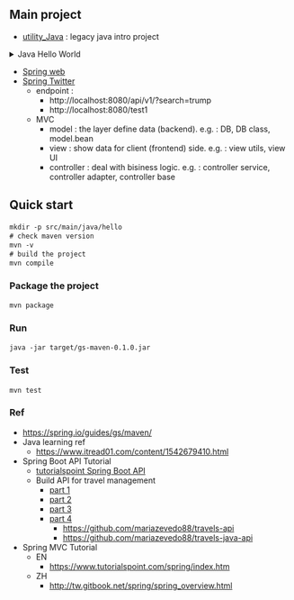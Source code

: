 ## Main project
- [utility_Java](https://github.com/yennanliu/utility_Java) : legacy java intro project

<details>
<summary>Java Hello World</summary>

- [JavaHelloWorld](./tree/main/src) : basic1
    - Data types
        - Primitive Data Types
            - Int, String, Float, boolean, char....
        - Reference types (Non-Primitive Data Types)
            - user defined. e.g. :
            ```java
            class myClass{
                int id;
                Double age;
            }
            myClass m1 = new myClass;
            ```
        - [ref1](https://www.w3schools.com/java/java_data_types.asp)
        - [ref2](https://www.geeksforgeeks.org/types-references-java/)
    - Basics Data Types VS Wrapper
        - Wrapper can "encapsulate" basic data type -> make them has `object` properties (for OOP)
        - so can use object method, such as toString, equals, hashcode...
        - [WrapperDemo1](./src/main/java/Basics/WrapperDemo1/WrapperTest.java)
            - [WrapperDemo1-1](./src/main/java/Basics/WrapperDemo1/WrapperTest2.java)
            - [WrapperDemo1-2](./src/main/java/Basics/WrapperDemo1/WrapperTest3.java)
            - [WrapperDemo1-4](./src/main/java/Basics/WrapperDemo1/WrapperTest4.java)
        - [WrapperDemo2](./src/main/java/Basics/WrapperDemo2)
        - Need to pickup
            - Basic type <--> Wrapper <--> String
        ```java
        // basic type, wrapper -> String class
        float f1 = 12.3f;
        String str2 = String.valueOf(f1);

        Double d1 = new Double(12.34);
        String str3 =  String.valueOf(d1);

        // String class -> basic type, wrapper
        int num2 = Integer.parseInt(str1);

        String  str2 = "true";
        Boolean b1 = Boolean.parseBoolean(str2);

        // wrapper -> basic type
        Integer in1 = new Integer(12);
        int in1_ = in1.intValue();
        ```
        - "autoboxing", "unboxing"
        ```java
        // autoboxing
        int num = 10;
        Integer in1 = num;
        
        // unboxing
        int in3 = in1;
        ```
    
        - <p ><img src ="https://github.com/yennanliu/JavaHelloWorld/blob/main/doc/pic/basic_types_wrapper.png"></p>

    - Basic operator
        - [TernaryOperator](./src/main/java/Basics/TernaryOperator.java)
    - Array
        - [Array1D](./src/main/java/Basics/Array1D.java)
        - [Array2D](./src/main/java/Basics/Array2D.java)
        - [ArrayClassDemo](./src/main/java/Basics/ArrayClassDemo.java)
        - Array in memory (java)
            - every valuable in the method is "local" valuable 
            - "local" valuable will be put into the "Stack"
            - Any object from "new" will be put into the "Heap"
    - Class
        - [Class Demo1](./src/main/java/Basics/ClassDemo1.java)
        - [Class Demo2](./src/main/java/Basics/ClassDemo2.java)
        - [Attr VS Local Variable1 Demo1](./src/main/java/Basics/AttrVSLocalVariable1.java)
    - Methods
        - [Dynamic Numbers of Var1](./src/main/java/Basics/DynamicNumVar1.java)

    - Value Reference/Assignment:
        - Assignment
            - [Value Assignment1](./src/main/java/Basics/ValueAssignment1.java)
            - [Value Assignment2](./src/main/java/Basics/ValueAssignment2.java)
            - implemented Ordering (1->2->3->4, meaning : 4) will be the final value)
                - 1) default initial values
                - 2) explicit initial values
                - 3) assigne values via constructor
                - 4) getter, setter. e.g. "class.method", "class.attr"
        - Transfer
            - [valueTransfer1](./src/main/java/Basics/valueTransfer1.java)
            - [valueTransfer2](./src/main/java/Basics/valueTransfer2.java) : plz refer this [video](https://www.youtube.com/watch?v=26FZPGNSZlg&list=PLmOn9nNkQxJH0qBIrtV6otI0Ep4o2q67A&index=211)
            - [valueTransfer3](./src/main/java/Basics/valueTransfer3.java)
            -  Concepts
                - Basic data type :  assigned value is the storage "actual value"
                - Reference data type :  assigned value is the storage "address value" (e.g. : 0X111, 0XABC)
    - Recursion
        - [Recursion1](./src/main/java/Basics/Recursion1.java)
        - [Recursion2](./src/main/java/Basics/Recursion2.java)

    - Import
        - [ImportDemo1](./src/main/java/Basics/ImportDemo1.java)

    - Others
        - [GetArgsFromCli](./src/main/java/Basics/GetArgsFromCli.java)

<p ><img src ="https://github.com/yennanliu/JavaHelloWorld/blob/main/doc/pic/ClassDemo2.svg"></p>
<p ><img src ="https://github.com/yennanliu/JavaHelloWorld/blob/main/doc/pic/class_in_memory.svg"></p>

- Array1D:
<p ><img src ="https://github.com/yennanliu/JavaHelloWorld/blob/main/doc/pic/array1DimMemory.svg"></p>
- Array2D:
<p ><img src ="https://github.com/yennanliu/JavaHelloWorld/blob/main/doc/pic/array2DimMemory.svg"></p>


- [JavaHelloWorld](./tree/main/src) : basic2 : OOP/class
    - Java class and its class members:
        - field
        - method
        - constructor
        - code
        - internal class
    - OOP features:
        - Encapsulation
        - Inheritance
        - Polymorphism
    - Other key words
        - this, super, static, final, abstract, interface, package

    - Steps:
        - step 1: create class, design elements in class
        - step 2: create class instance
        - step 3: call the method, attr... inside class via `class.attr`, `class.method`

    - java : "everything is an object"
        - we encapsulate functionality, structure ... into the class, and use them via instantiate the class.
        ```
        Frontend       Backend                  DB
        --------       --------               --------
        pom       -->   Class object   -->    table
        (HTML)    <--   (Java)         <--    (Mysql, Postgre...)
        (CSS)                 
        (JS)
        ```
    - Anonymous Object
        - [AnonymousObject1](./src/main/java/Basics/AnonymousObject1.java)
        - [AnonymousObject2](./src/main/java/Basics/AnonymousObject2.java)***

    - Overloading
        - In same class, if `more than one methods are with same name, but WITH DIFFERENT PRRAMETER NUMBERS OR DIFFERENT PRRAMETER TYPE`
        - [Overloading1](./src/main/java/Basics/Overloading1.java)
        - [Overloading2](./src/main/java/Basics/Overloading2.java)

    - Constructor
        - Intro :
            - create class instance (*** here the "Person_1" is the DEFAULT CONSTRUCTOR; rather than class)
            - (if there no given constructor, java will have a default one)
            - create class instance = new + "constructor"
        - Use case :
            - create class instance
            - `Initialize the instance attr`
        - [Constructor1](./src/main/java/Basics/Constructor1.java)
        - [Constructor2](./src/main/java/Basics/Constructor2.java)
        - [Constructor3](./src/main/java/Basics/Constructor3.java)
        - [ConstructorDemo1](./src/main/java/Basics/ConstructorDemo1.java)

    - Encapsulation
        - [Encapsulation1](./src/main/java/Basics/Encapsulation1.java)
        - In short :
            - hide the things need to hide : users don't need to know how does the library/Class... do the implementation
            - export the things need to export : users only need to know the how/where (e.g. : `API`) to use the library/Class.
        - pros : make the code extenable, scalable, easy to maintain

    - JavaBean
        - [CustomerBean](./src/main/java/Basics/CustomerBean.java)
        - A java class that has below properties
            - 1. the class is a `public` class
            - 2. with a `no argument` `public` constructor
            - 3. has corresponding getter, setter methods

    - This
        - 1. `this` can be used in `attr`, `class`, `method`, `constructor`
        - 2. `this` on  `attr`, `method`
            - this can be referred as "current class"
            - in class, method, we can use "this.method" for calling other method in same class
            - pattern : `this.attr`, `this.method`, `this.constructor`....
        - 3. this call `constructor`
            - in the class's constructor, we use  "this(var) or this() or ..." calling the other constructor in the same class
            - CAN'T call itself (constructor) (via this())
            - calling constructor via `this()` need to be in the `1st line` of code
            - can only use `1` `this()` inside a constructor
            - if constructor's variable is as same as class's variable => we MUST use `this.var` explicitly
        - [thisDemo1](./src/main/java/Basics/thisDemo1)
        - [thisDemo2](./src/main/java/Basics/thisDemo2.java)
        - [thisDemo3](./src/main/java/Basics/thisDemo3)
        - [thisDemo4](./src/main/java/Basics/thisDemo4.java)
        - [thisDemo5](./src/main/java/Basics/thisDemo5)

    - Extends
        - [Extends_demo1](./src/main/java/Basics/Extends_demo1)
        - [Extends_demo2](./src/main/java/Basics/Extends_demo2)
        - the "children" class can `reuse`, `overwrite` the `attr/method` that their "parent" class already defined
        - general form : `class A extends B{}`
            - A : children class (subclass)
            - B : parent class (superclass)
            - Once A extends from B, A will get all structure, attr, method from B
            - Note : private method CAN'T be called (it is received, but can't be called due to the `encapsulation`) in subclass (child class)
            - Subclass (child class) `CAN STILL define its own method, attr ...` after extending from superclass (parent class)
            - One superclass can have `multiple` subclass
            - A subclass can only have `ONE` superclass
            - superclass - subclass is a `relative` concept
            - It's OK to have "indirect" extends. e.g. : `A extends B, B extends C ....`
            - If there a class that we don't explicitly define its superclass (extends), then this class extends from `java.lang.Object` class by default
            - All classes in java (except java.lang.Object) are `direct/indirect` subclass of  `java.lang.Object`

    - Overwrite
        - [Overwrite_demo1](./src/main/java/Basics/Overwrite_demo1)
        - [Overwrite_demo2](./src/main/java/Basics/Overwrite_demo2)
        - `subclass` can overwrite the same method (same method name, same param) that its `superclass` has
        - Note : For overwrited methods, it's needed to have the same method name, and the same params as the one in superclass (method name + params ) (for overwrite)
        - only `non-static` method can be overwritten
        - access_modifiers
            - method in subclass can have "bigger" `access_modifiers` than its superclass (access_modifiers : private, public, ...)
            - `private` method in superclass `CAN NOT` be overwritten
        - return_value_type
            - if return_value_type is `void` in superclass -> it's needed to be `void` in subclass as well
            - if return_value_type is `A type` in superclass -> the return_value_type in subclass can be "A type" or `any subclass of A type`
            - if return_value_type is `basic data type` (e.g. Int, String, float...) in superclass -> the return_value_type need the be the same basic data type as its superclass
        - Exception_type
            - subclass' Exception_type must be `smaller or equal` than the one in superclass

        ```java
        // pattern
        @override   //  @override is just a comment, not necessary actually
        access_modifiers return_value_type method_name(parames){
        // java code
        }
        // pattern2
        @override
        access_modifiers return_value_type method_name throws Exception_type (parames){
        // java code
        }
        ```
    - Controlling Access
        - [ControllAccess_1](./src/main/java/Basics/ControllAccess_1)
        - [ControllAccess_1_1](./src/main/java/Basics/ControllAccess_1_1)
        - [ref](https://docs.oracle.com/javase/tutorial/java/javaOO/accesscontrol.html)

    <p ><img src ="https://github.com/yennanliu/JavaHelloWorld/blob/main/doc/pic/access_level.png"></p>

    - Super      
        - [Super_1](./src/main/java/Basics/Super_1)
        - [Super_2](./src/main/java/Basics/Super_2)
        - [Super_3](./src/main/java/Basics/Super_3)
        - [Instance_1](./src/main/java/Basics/Instance_1.java)
        - `super` can be recognized as "superclass relative"
        - super can be called on : attr, method, constructor
        - using
            -  we can call method in superclass explicitly via super.method_name from subclass
            - If method name are same in superclass and subclass -> we need to call method in superclass (current class) explicitly via `super.method`
            - calling subclass's (current class) method : `this.method`
        - super call constructor
            - we can use superclass' constructor in subclass via "super constructor"
            - "super constructor" need to be declared in 1ST LINE of subclass constructor
            - in subclass, we can only chosse either "this constructor" or "super constructor"  (choose one of them !)
            -  if we don't declare any "this constructor" or "super constructor"..  -> it will use "super constructor" (super(), no argument) by default
    - Polymorphism (`Upcasting`)
        - [polymorphism_1](./src/main/java/Basics/polymorphism_1)
        - [polymorphism_2](./src/main/java/Basics/polymorphism_2)
        - [polymorphism_3](./src/main/java/Basics/polymorphism_3)
        - [polymorphism_4](./src/main/java/Basics/polymorphism_4)
        - [polymorphism_5](./src/main/java/Basics/polymorphism_5)
        - [polymorphism_6](./src/main/java/Basics/polymorphism_6)
         - call superclass and point to subclass' instance
        - Polymorphism is actually `Upcasting`
        - Polymorphism NOT working in `attr` (still use its superclass' attr)
        - pattern : 
        ```java 
        superclass p1 = new subclass();
        ```
        - (following above) p1 will be the superclass class type, so it CAN'T use the method that only exist in subclass
        - During compile
            - => can only call methods defined in superclass
        - During runtime
            - => will run the methods overridden in subclass
        - summary :
            - =>  Compile : check left (<-)
            - =>  Running : check right (->)
        - use requirements:
            - there is extends in class (superclass, subclass)
            - method override is necessary
    - `Downcasting`
        - [Downcasting_1](src/main/java/Basics/Downcasting_1)
        - [Downcasting_2](src/main/java/Basics/Downcasting_2)
        - [Upcasting ref](https://www.javatpoint.com/upcasting-and-downcasting-in-java)
        - pattern : 
        ```java 
        // MUST do upperCasting first (?)
        superclass p1 = new subclass();
        // then do downcasting
        subclass x1 = (subclass) p1;
        ```
    - Upcasting VS DownCasting
        - Superclass ---DownCasting---> Subclass
        - Superclass <---Upcasting--- Subclass
        - Summary:
            - `Uppercasting` : make subclass to superclass type
            - `Downcasting` : make superclass to subclass type
            - In dev, we use Uppercasting >> than Downcasting
    <p ><img src ="https://github.com/yennanliu/JavaHelloWorld/blob/main/doc/pic/upcasting_downcasting.png"></p>

    - Instanceof
        - [instanceof_1](./src/main/java/Basics/instanceof_1) - instanceof demo
        - `a instanceof A` : check if a is instance of A, if yes, return True, else False
        - using case :
            -> to prevent the "ClassCastException" exception, we use instanceof before we do DownCasting. (if return true, then do `DownCasting`, else do nothing)

    - java.lang.Object
        - [objectDemo1](./src/main/java/Basics/objectDemo1)
        - [objectDemo2](./src/main/java/Basics/objectDemo2)
            - java.lang.Object basics, properties
            - garbage collect (GC) intro

    - `Equals` VS `==`
         - [EqualsDemo1](./src/main/java/Basics/EqualsDemo1)
         - [EqualsDemo2](./src/main/java/Basics/EqualsDemo2)
         - [EqualsDemo3](./src/main/java/Basics/EqualsDemo3)
         - [EqualsDemo4](./src/main/java/Basics/EqualsDemo4)
        - `==`
            - ==, an operator
            - For comparing `BASIC data type`
            - compare `CONTENT (attr: such as value..)`
            -  If compare "basic data type"
                - type don't need to be the same, ONLY compare their "actual value" in memory
             - If compare "REFERENCE data type"
                - will compare if their address in memory are the SAME
                - e.g. if they are belong to the same instance
        - `Equals`
            - Equals is a method, NOT operator
            - For comparing `Reference data type`
             - compare `address in memory`
            - For some types (class) such as String, Date, File
                - -> They've overridden the equals method
                - -> SO compare if "content" (attr: such as value..) are the SAME; but NOT address
            - In general cases, we want equals to compare "content" rather than address
                - -> so we need to OVERWRITE the equals method

    - toString()
        - [EqualsDemo1](./src/main/java/Basics/ToString_1.java)

- [JavaHelloWorld](./tree/main/src) : basic3
    - Static demo
        - Can be used in `attribution`, `method`, `code block`, `inner class`
        - Static attribution
            - with `static` : static attr
                -> every instance use THE SAME attr
                -> when modify attr in one instance, will modify others as well
            - Not with static : non-static attr (instance attr)
                -> every instance has its own attr
                -> when modify attr in one instance, will NOT accect others
            ```
                        static attr    |  non static attr
            class         yes          |    no     (can class call attr ?)
            instance      yes          |    yes    (can instance call attr ?)
            
            ```
        - Static method
            - lives in method's "static area"
            - `static method` is loaded when `class` is loaded
            - `static method` CAN ONLY call `static method` or `static attr`
            - `non static method` CAN call both : `static/non-static method` and `static/non-static attr`
            - `this`, `super` are NOT allowed in static method
            ```
                        static method  |  non static method
            class         yes          |    no     (can class call method ?)
            instance      yes          |    yes    (can instance call method ?)
                         
            ```
        - When to use `static attr` ?
            - attr can be used by multitple classes, and they are unchanged from class to class
        
        - When to use `static method` ?
            - method which use static attr
            - constant in class (as attr) are usually declared as `static`
            - methods in util class 
                - (can use directly, no need to instantiate class)
                - e.g. Math, Array, Collections
        - [staticDemo 1](./src/main/java/Basics/staticDemo1.java)
        - [staticDemo 2](./src/main/java/Basics/staticDemo2.java)
        - [staticDemo 3](./src/main/java/Basics/staticDemo3.java)
        - [staticDemo 4](./src/main/java/Basics/staticDemo4.java)
        - [staticDemo 5](./src/main/java/Basics/staticDemo5.java)
        - [staticDemo 6](./src/main/java/Basics/staticDemo6)

    <p ><img src ="https://github.com/yennanliu/JavaHelloWorld/blob/main/doc/pic/static1.svg"></p>

    - Design pattern : `Singleton` 
        - Can only `create ONE class instance` -> reduce system loading
        - Only allow some classes be existing in some specific class instances
            -> can save resources
            - [ref1](https://blog.csdn.net/Richchigga/article/details/103133472)
            - [ref2](https://www.itread01.com/content/1547084653.html)
            - [ref-scala](https://github.com/yennanliu/utility_Scala)
            - [SingletonDemo1](./src/main/java/Basics/SingletonDemo1.java)
            - [SingletonDemo2](./src/main/java/Basics/SingletonDemo2.java) : Singleton - Eager initialization
            - [SingletonDemo3](./src/main/java/Basics/SingletonDemo3.java) : Singleton - Lazy initialization
            - [SingletonDemo4](./src/main/java/Basics/SingletonDemo4.java)
            - [SingletonDemo5](./src/main/java/Basics/SingletonDemo5.java)
            ```
            # Steps
            1. make constructor private
            2. make object inside class
            3. export a public static method 
            4. implement the code
        - Lazy initialization VS Eager initialization
            - Lazy initialization : 
                - pros : delay instance create (load fast)
                - cons : thread un-safety --> need to use "multi-thread"
            - Eager initialization:
                - pros : thread safety (data, process in different threads `NOT` affect each other)
                - cons : takes time to load

            ```
            ```java
            // https://www.youtube.com/watch?v=b-UAaq-G4uI&list=PLmOn9nNkQxJEqCNXBu5ozT_26xwvUbHyE&index=91

            // Method 1) : 餓漢式 (Eager initialization)
            // pros : Thread safety
            // cons : could create a class, but not uses it -> resource wasting
            class Single{
                public Single() {}; // make constructor private
                private static Single s = new Single();
                public static Single getInstance(){
                    return s;
                }
            }

            // Method 2) : 懶漢式 (lazy initialization)
            // pros : no resource wasting, only make the instance when need it
            // cons : Thread safety concern
            class Single2{
                private Single2(){}
                private static Single2 s = null;
                public static Single2 getInstance(){
                    if (s == null){
                        s = new Single2();
                    }
                    return s;
                }
            }

            // Method 3) : static internal method
            // optimize with above method 1), and 2)
            // pros : 1. no resource wasting, only make the instance when need it
            // pros : 2. Thread safety (no interruption when running)
            class Singleton{
                private Singleton(){};
                private static class SingltonInstance{ // make it private
                    private static  final Singleton INSTANCE = new Singleton();
                }
                // export below static method to public
                public static Singleton getInstance(){
                    return SingltonInstance.INSTANCE;
                }
            }
            ```

    - Design pattern : `Template`
        - [TemplateDemo1](./src/main/java/Basics/TemplateDemo1.java)
        - [TemplateDemo2](./src/main/java/Basics/TemplateDemo2.java)
        - Common use cases:
            - DB op
            - Junit for unit test
            - Java Web (e.g. spring MVC) : Servlet's doGet/do/Post method
            - JDBC (spring)

    - Design pattern : `Proxy`
        - [ProxyDemo1](./src/main/java/Basics/ProxyDemo1.java)
        - [ProxyDemo2](./src/main/java/Basics/ProxyDemo2.java)
        - Offers an agent (proxy) that help access control on the specific class
            - -> So users can access the `agent` class only rather than "proxied" class
        - using case:
            - safety -> prevent actual class to be visited directly
            - remote proxy -> RMI
            - delay loading -> load the proxy class first, if needed, load the actual class
    - Final
        - Can decorate : class, method, attr
        - Final class
            - CAN'T BE EXTENDED (no sub class)
            - example : String, System, StringBuffer
        -  Final method
            - CAN'T BE OVERRIDDEN (no overwrite method)
            - example : getClass() method in Object class
        - [FinalDemo1](./src/main/java/Basics/FinalDemo1.java)
    - Code block
        -  purpose : for class, object initializing
        -  static code block
            - *** Executed when class is loaded (since it's static)
            - will only run ONCE
            - init class attr, inform
        -  non-static code block
            -  *** Executed when class is instantiated
            -  *** can init class attr when instantiate the class
        - [Block_demo1](./src/main/java/Basics/Block_demo1.java)
        - [Block_demo2](./src/main/java/Basics/Block_demo2)
   - Abstract
        - [AbstractDemo1](./src/main/java/Basics/AbstractDemo1.java)
        - [AbstractDemo2](./src/main/java/Basics/AbstractDemo2)
        - [AbstractDemo3](./src/main/java/Basics/AbstractDemo3/PersonTest.java)
        - [AbstractDemo4](./src/main/java/Basics/AbstractDemo4)
        - Can decorate
            - class
            - method
        - abstract class
            - CAN NOT BE instantiated
            - STILL NEED CONSTRUCTOR (used in sub class)
            - in development, we always offer sub class that can instantiate via above
        - abstract method
            - ONLY has method declare, has NO code body (method implementation)
            - inference : if a class has abstract method -> this class must be an ABSTRACT CLASS
            - Abstract class can has NO abstract method
            - if sub class overwrites all abstract methods in super class -> sub class CAN instantiate
            - if sub class NOT overwrites all abstract methods in super class -> sub class CAN NOT instantiate, this sub class is also an abstract class
    - Interface
        - [interfaceDemo1](src/main/java/Basics/interfaceDemo1.java)
        - [interfaceDemo2](src/main/java/Basics/interfaceDemo2.java)
        - [interfaceDemo3](src/main/java/Basics/interfaceDemo3.java)
        - use keyword "interface"
        - in java, interface, and class are the structure in the same level
        - how to define interface ? elements inside interface ?
            - JDK 7 and before
                - -> can ONLY use global constant and abstract method
                - -> global constant : public static final (public static final can be omitted)
                - -> abstract method : public abstract (public abstract can be omitted)
            - JDK 8 and after
                - -> can HAVE global constant, abstract method, static method, default method
        - CAN NOT define constructor in interface
            - interface CAN NOT be instantiated
        - in java, we usually use CLASS to "implement" interface (not extend)
            - -> if class implements all abstract methods in interface -> this class can be instantiated
            - -> if class NOT implement all abstract methods in interface -> this class CAN NOT be instantiated

- [JavaHelloWorld](./tree/main/src) : basic4
    - Thread demo
        - [ThreadDemo_1](./src/main/java/thread/ThreadDemo_1.java)
        - [RunnableDemo_1](./src/main/java/thread/RunnableDemo_1.java)
        - [CallableDemo_1](./src/main/java/thread/CallableDemo_1.java)
    - Thread case study : box office
        - `part 1`
            - [ThreadDemo_2](./src/main/java/thread/ThreadDemo_2.java)
            - [RunnableDemo_2](./src/main/java/thread/RunnableDemo_2.java)
        - `part 2`
            - [MultiSalesThread](./src/main/java/thread/MultiSalesThread.java)
            - [MultiSalesThreadSynchronized](./src/main/java/thread/MultiSalesThreadSynchronized.java)
    - Other Thread examples
        - [CallableThreadDemo_1](./src/main/java/thread/CallableThreadDemo_1.java)
        - [DamonThread_Demo1](./src/main/java/thread/DamonThread_Demo1.java)
        - [ThreadWithPriority](./src/main/java/thread/ThreadWithPriority.java)
        - [ThreadSleep](./src/main/java/thread/ThreadSleep.java)
        - [ThreadYield](./src/main/java/thread/ThreadYield.java)
        - [ThreadJoin](./src/main/java/thread/ThreadJoin.java)
    - Thread Lock
        - [ThreadSynchronizeed](./src/main/java/thread/ThreadSynchronizeed.java)
        - [LockThread](./src/main/java/thread/ThreadLock.java)
    - Getter & Setter
        - [GetterSetterDemo1](./src/main/java/Basics/GetterSetterDemo1.java)
        - [GetterSetterDemo2](./src/main/java/Basics/GetterSetterDemo2.java)

- [JavaHelloWorld](./tree/main/src) : basic5
    - Unit Tests
        - [JUnit_1](./src/main/java/Basics/JUnit_1)
    - File IO
        - [File IO 1](./src/main/java/Basics/fileIO1.java)
        - [File IO 2](./src/main/java/Basics/fileIO2.java)

</details>

- [Spring web](https://github.com/yennanliu/JavaHelloWorld/tree/main/SpringWeb)
- [Spring Twitter](https://github.com/yennanliu/JavaHelloWorld/tree/main/SpringTwitter)
    - endpoint : 
        - http://localhost:8080/api/v1/?search=trump
        - http://localhost:8080/test1
    - MVC
        - model : the layer define data (backend). e.g. : DB, DB class, model.bean
        - view : show data for client (frontend) side. e.g. :  view utils, view UI
        - controller : deal with bisiness logic. e.g. : controller service, controller adapter, controller base

## Quick start
```
mkdir -p src/main/java/hello
# check maven version
mvn -v
# build the project
mvn compile
```

### Package the project
```
mvn package
```

### Run
```
java -jar target/gs-maven-0.1.0.jar
```

### Test 
```
mvn test
```

### Ref
- https://spring.io/guides/gs/maven/
- Java learning ref
    - https://www.itread01.com/content/1542679410.html
- Spring Boot API Tutorial
    - [tutorialspoint Spring Boot API](https://www.tutorialspoint.com/spring_boot/spring_boot_building_restful_web_services.htm)
    - Build API for travel management
        - [part 1](https://mari-azevedo.medium.com/building-a-restful-api-with-java-and-spring-framework-part-1-6c364a885831)
        - [part 2](https://mari-azevedo.medium.com/construindo-uma-api-restful-com-java-e-spring-framework-parte-2-7a6c3e2ad453)
        - [part 3](https://mari-azevedo.medium.com/construindo-uma-api-restful-com-java-e-spring-framework-parte-3-ab34fcc00dee)
        - [part 4](https://mari-azevedo.medium.com/construindo-uma-api-restful-com-java-e-spring-framework-parte-4-6287f68ffc3c?source=follow_footer---------0----------------------------)
            - https://github.com/mariazevedo88/travels-api
            - https://github.com/mariazevedo88/travels-java-api
- Spring MVC Tutorial
    - EN
        - https://www.tutorialspoint.com/spring/index.htm
    - ZH
        - http://tw.gitbook.net/spring/spring_overview.html
